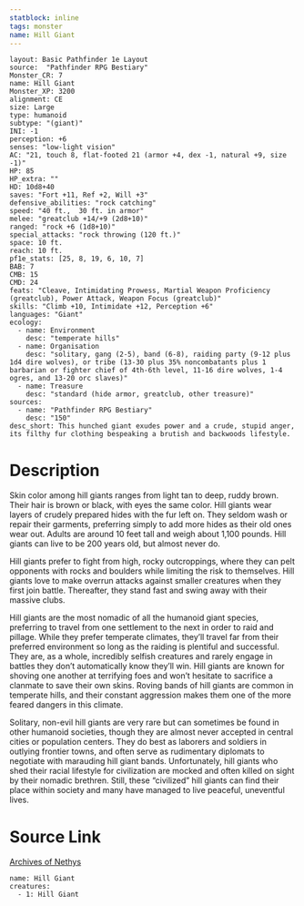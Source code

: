 ```yaml
---
statblock: inline
tags: monster
name: Hill Giant
---
```

```statblock
layout: Basic Pathfinder 1e Layout
source:  "Pathfinder RPG Bestiary"
Monster_CR: 7
name: Hill Giant
Monster_XP: 3200
alignment: CE
size: Large
type: humanoid
subtype: "(giant)"
INI: -1
perception: +6
senses: "low-light vision"
AC: "21, touch 8, flat-footed 21 (armor +4, dex -1, natural +9, size -1)"
HP: 85
HP_extra: ""
HD: 10d8+40
saves: "Fort +11, Ref +2, Will +3"
defensive_abilities: "rock catching"
speed: "40 ft.,  30 ft. in armor"
melee: "greatclub +14/+9 (2d8+10)"
ranged: "rock +6 (1d8+10)"
special_attacks: "rock throwing (120 ft.)"
space: 10 ft.
reach: 10 ft.
pf1e_stats: [25, 8, 19, 6, 10, 7]
BAB: 7
CMB: 15
CMD: 24
feats: "Cleave, Intimidating Prowess, Martial Weapon Proficiency (greatclub), Power Attack, Weapon Focus (greatclub)"
skills: "Climb +10, Intimidate +12, Perception +6"
languages: "Giant"
ecology:
  - name: Environment
    desc: "temperate hills"
  - name: Organisation
    desc: "solitary, gang (2-5), band (6-8), raiding party (9-12 plus 1d4 dire wolves), or tribe (13-30 plus 35% noncombatants plus 1 barbarian or fighter chief of 4th-6th level, 11-16 dire wolves, 1-4 ogres, and 13-20 orc slaves)"
  - name: Treasure
    desc: "standard (hide armor, greatclub, other treasure)"
sources:
  - name: "Pathfinder RPG Bestiary"
    desc: "150"
desc_short: This hunched giant exudes power and a crude, stupid anger, its filthy fur clothing bespeaking a brutish and backwoods lifestyle.
```
# Description
Skin color among hill giants ranges from light tan to deep, ruddy brown. Their hair is brown or black, with eyes the same color. Hill giants wear layers of crudely prepared hides with the fur left on. They seldom wash or repair their garments, preferring simply to add more hides as their old ones wear out. Adults are around 10 feet tall and weigh about 1,100 pounds. Hill giants can live to be 200 years old, but almost never do.

Hill giants prefer to fight from high, rocky outcroppings, where they can pelt opponents with rocks and boulders while limiting the risk to themselves. Hill giants love to make overrun attacks against smaller creatures when they first join battle. Thereafter, they stand fast and swing away with their massive clubs.

Hill giants are the most nomadic of all the humanoid giant species, preferring to travel from one settlement to the next in order to raid and pillage. While they prefer temperate climates, they’ll travel far from their preferred environment so long as the raiding is plentiful and successful. They are, as a whole, incredibly selfish creatures and rarely engage in battles they don’t automatically know they’ll win. Hill giants are known for shoving one another at terrifying foes and won’t hesitate to sacrifice a clanmate to save their own skins. Roving bands of hill giants are common in temperate hills, and their constant aggression makes them one of the more feared dangers in this climate.

Solitary, non-evil hill giants are very rare but can sometimes be found in other humanoid societies, though they are almost never accepted in central cities or population centers. They do best as laborers and soldiers in outlying frontier towns, and often serve as rudimentary diplomats to negotiate with marauding hill giant bands. Unfortunately, hill giants who shed their racial lifestyle for civilization are mocked and often killed on sight by their nomadic brethren. Still, these “civilized” hill giants can find their place within society and many have managed to live peaceful, uneventful lives.
# Source Link
[Archives of Nethys](https://aonprd.com/MonsterDisplay.aspx?ItemName=Hill%20Giant)
```encounter-table
name: Hill Giant
creatures:
  - 1: Hill Giant
```

